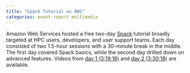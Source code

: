 ```yaml
---
title: "Spack Tutorial on AWS"
categories: event-report multimedia
---
```


Amazon Web Services hosted a free two-day [Spack](https://github.com/spack/spack) tutorial broadly targeted at HPC users, developers, and user support teams. Each day consisted of two 1.5-hour sessions with a 30-minute break in the middle. The first day covered Spack basics, while the second day drilled down on advanced features. Videos from [day 1 (3:19:18)](https://www.youtube.com/watch?v=Os4k8SpZE3s) and [day 2 (3:30:18)](https://www.youtube.com/watch?v=lHTJBWisabo) are available.
